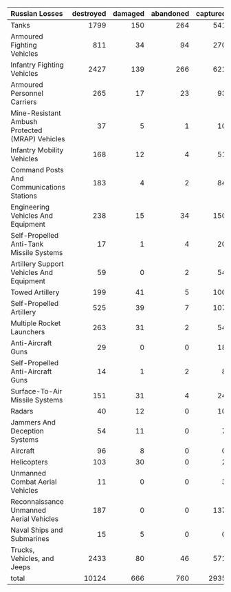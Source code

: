 | Russian Losses                                   |   destroyed |   damaged |   abandoned |   captured |   total |
|:-------------------------------------------------|------------:|----------:|------------:|-----------:|--------:|
| Tanks                                            |        1799 |       150 |         264 |        541 |    2754 |
| Armoured Fighting Vehicles                       |         811 |        34 |          94 |        270 |    1209 |
| Infantry Fighting Vehicles                       |        2427 |       139 |         266 |        621 |    3453 |
| Armoured Personnel Carriers                      |         265 |        17 |          23 |         93 |     398 |
| Mine-Resistant Ambush Protected  (MRAP) Vehicles |          37 |         5 |           1 |         10 |      53 |
| Infantry Mobility Vehicles                       |         168 |        12 |           4 |         51 |     235 |
| Command Posts And Communications Stations        |         183 |         4 |           2 |         84 |     273 |
| Engineering Vehicles And Equipment               |         238 |        15 |          34 |        150 |     437 |
| Self-Propelled Anti-Tank Missile Systems         |          17 |         1 |           4 |         20 |      42 |
| Artillery Support Vehicles And Equipment         |          59 |         0 |           2 |         54 |     115 |
| Towed Artillery                                  |         199 |        41 |           5 |        100 |     345 |
| Self-Propelled Artillery                         |         525 |        39 |           7 |        107 |     678 |
| Multiple Rocket Launchers                        |         263 |        31 |           2 |         54 |     350 |
| Anti-Aircraft Guns                               |          29 |         0 |           0 |         18 |      47 |
| Self-Propelled Anti-Aircraft Guns                |          14 |         1 |           2 |          8 |      25 |
| Surface-To-Air Missile Systems                   |         151 |        31 |           4 |         24 |     210 |
| Radars                                           |          40 |        12 |           0 |         10 |      62 |
| Jammers And Deception Systems                    |          54 |        11 |           0 |          7 |      72 |
| Aircraft                                         |          96 |         8 |           0 |          0 |     104 |
| Helicopters                                      |         103 |        30 |           0 |          2 |     135 |
| Unmanned Combat Aerial Vehicles                  |          11 |         0 |           0 |          3 |      14 |
| Reconnaissance Unmanned Aerial Vehicles          |         187 |         0 |           0 |        137 |     324 |
| Naval Ships and Submarines                       |          15 |         5 |           0 |          0 |      20 |
| Trucks, Vehicles, and Jeeps                      |        2433 |        80 |          46 |        571 |    3130 |
| total                                            |       10124 |       666 |         760 |       2935 |   14485 |